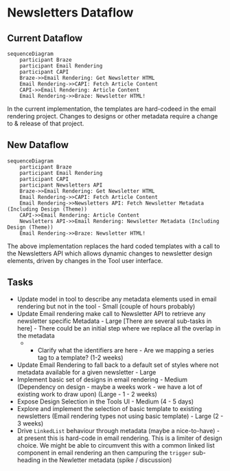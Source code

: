# Newsletters Dataflow 

## Current Dataflow

```mermaid
sequenceDiagram
    participant Braze
    participant Email Rendering
    participant CAPI
    Braze->>Email Rendering: Get Newsletter HTML
    Email Rendering->>CAPI: Fetch Article Content
    CAPI->>Email Rendering: Article Content
    Email Rendering->>Braze: Newsletter HTML!
```


In the current implementation, the templates are hard-codeed in the email rendering project. Changes to designs or other metadata require a change to & release of that project.

## New Dataflow

```mermaid
sequenceDiagram
    participant Braze
    participant Email Rendering
    participant CAPI
    participant Newsletters API
    Braze->>Email Rendering: Get Newsletter HTML
    Email Rendering->>CAPI: Fetch Article Content
    Email Rendering->>Newsletters API: Fetch Newsletter Metadata (Including Design (Theme))
    CAPI->>Email Rendering: Article Content
    Newsletters API->>Email Rendering: Newsletter Metadata (Including Design (Theme))
    Email Rendering->>Braze: Newsletter HTML!
```

The above implementation replaces the hard coded templates with a call to the Newsletters API which allows dynamic changes to newsletter design elements, driven by changes in the Tool user interface. 

## Tasks

* Update model in tool to describe any metadata elements used in email rendering but not in the tool - Small (couple of hours probably)
* Update Email rendering make call to Newsletter API to retrieve any newsletter specific Metadata - Large
    [There are several sub-tasks in here] - There could be an initial step where we replace all the overlap in the metadata
    * - Clarify what the identifiers are here - Are we mapping a series tag to a template? (1-2 weeks)
* Update Email Rendering to fall back to a default set of styles where not metadata available for a given newsletter - Large
* Implement basic set of designs in email rendering - Medium (Dependency on design - maybe a weeks work - we have a lot of existing work to draw upon) (Large - 1 - 2 weeks)
* Expose Design Selection in the Tools UI - Medium (4 - 5 days)
* Explore and implement the selection of basic template to existing newsletters (Email rendering types not using basic template) - Large (2 - 3 weeks)
* Drive `LinkedList` behaviour through metadata (maybe a nice-to-have) - at present this is hard-code in email rendering. This is a limiter of design choice. We might be able to circumvent this with a common linked list component in email rendering an then campuring the `trigger` sub-heading in the Newletter metadata (spike / discussion)

